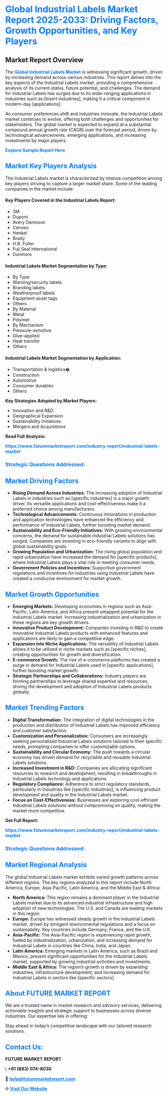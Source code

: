 <h1 style="color: #007BFF;">Global Industrial Labels Market Report 2025-2033: Driving Factors, Growth Opportunities, and Key Players</h1>

<section id="overview">
<h2>Market Report Overview</h2>
<p>The <a href="https://www.futuremarketreport.com/industry-report/industrial-labels-market" style="color: #007BFF; text-decoration: none;"><strong>Global Industrial Labels Market</strong></a> is witnessing significant growth, driven by increasing demand across various industries. This report delves into the key aspects of the Industrial Labels market, providing a comprehensive analysis of its current status, future potential, and challenges. The demand for Industrial Labels has surged due to its wide-ranging applications in industries such as [insert industries], making it a critical component in modern-day [applications].</p>
<p>As consumer preferences shift and industries innovate, the Industrial Labels market continues to evolve, offering both challenges and opportunities for stakeholders. The global market is expected to expand at a substantial compound annual growth rate (CAGR) over the forecast period, driven by technological advancements, emerging applications, and increasing investments by major players.</p>
</section>

<section id="overview">
<p><a href="https://www.futuremarketreport.com/request-sample/reportId=104210" style="color: #007BFF; text-decoration: none;"><strong>Explore Sample Report Here</strong></a></p>
</section>

<section id="key-players">
<h2 style="color: #007BFF;">Market Key Players Analysis</h2>
<p>The Industrial Labels market is characterized by intense competition among key players striving to capture a larger market share. Some of the leading companies in the market include:</p>
<h4>Key Players Covered in the Industrial Labels Report:</h4>
<ul><li>3M</li><li>Dupont</li><li>Avery Dennison</li><li>Cenveo</li><li>Henkel</li><li>Brady</li><li>H.B. Fuller</li><li>Fuji Seal International</li><li>Dunmore</li></ul>
<h4>Industrial Labels Market Segmentation by Type:</h4>
<ul><li>By Type</li><li>Warning/security labels</li><li>Branding labels</li><li>Weatherproof labels</li><li>Equipment asset tags</li><li>Others</li><li>By Material</li><li>Metal</li><li>Polymer</li><li>By Mechanism</li><li>Pressure-sensitive</li><li>Glue-applied</li><li>Heat transfer</li><li>Others</li></ul>

<h4>Industrial Labels Market Segmentation by Application:</h4>
<ul><li>Transportation &amp; logistics�</li><li>Construction</li><li>Automotive</li><li>Consumer durables</li><li>Others</li></ul>
<p><strong>Key Strategies Adopted by Market Players:</strong></p>
<ul>
<li>Innovation and R&D</li>
<li>Geographical Expansion</li>
<li>Sustainability Initiatives</li>
<li>Mergers and Acquisitions</li>
</ul>
</section>

<section>
<p><strong>Read Full Analysis: </strong></p><a href="https://www.futuremarketreport.com/industry-report/industrial-labels-market" style="color: #007BFF; text-decoration: none;"><strong>https://www.futuremarketreport.com/industry-report/industrial-labels-market</strong></a>
<h3 style="color: #007BFF;">Strategic Questions Addressed:</h3>
</section>

<section id="driving-factors">
<h2 style="color: #007BFF;">Market Driving Factors</h2>
<ul>
<li><strong>Rising Demand Across Industries:</strong> The increasing adoption of Industrial Labels in industries such as [specific industries] is a major growth driver. Its versatile applications and cost-effectiveness make it a preferred choice among manufacturers.</li>
<li><strong>Technological Advancements:</strong> Continuous innovations in production and application technologies have enhanced the efficiency and performance of Industrial Labels, further boosting market demand.</li>
<li><strong>Sustainability and Eco-Friendly Initiatives:</strong> With growing environmental concerns, the demand for sustainable Industrial Labels solutions has surged. Companies are investing in eco-friendly variants to align with global sustainability goals.</li>
<li><strong>Growing Population and Urbanization:</strong> The rising global population and rapid urbanization have increased the demand for [specific products], where Industrial Labels plays a vital role in meeting consumer needs.</li>
<li><strong>Government Policies and Incentives:</strong> Supportive government regulations and incentives for industries using Industrial Labels have created a conducive environment for market growth.</li>
</ul>
</section>

<section id="growth-opportunities">
<h2 style="color: #007BFF;">Market Growth Opportunities</h2>
<ul>
<li><strong>Emerging Markets:</strong> Developing economies in regions such as Asia-Pacific, Latin America, and Africa present untapped potential for the Industrial Labels market. Increasing industrialization and urbanization in these regions are key growth drivers.</li>
<li><strong>Innovative Product Development:</strong> Companies investing in R&D to create innovative Industrial Labels products with enhanced features and applications are likely to gain a competitive edge.</li>
<li><strong>Expansion into Niche Applications:</strong> The versatility of Industrial Labels allows it to be utilized in niche markets such as [specific niches], creating opportunities for growth and diversification.</li>
<li><strong>E-commerce Growth:</strong> The rise of e-commerce platforms has created a surge in demand for Industrial Labels used in [specific applications], further boosting market growth.</li>
<li><strong>Strategic Partnerships and Collaborations:</strong> Industry players are forming partnerships to leverage shared expertise and resources, driving the development and adoption of Industrial Labels products globally.</li>
</ul>
</section>

<section id="trending-factors">
<h2 style="color: #007BFF;">Market Trending Factors</h2>
<ul>
<li><strong>Digital Transformation:</strong> The integration of digital technologies in the production and distribution of Industrial Labels has improved efficiency and customer satisfaction.</li>
<li><strong>Customization and Personalization:</strong> Consumers are increasingly seeking personalized Industrial Labels solutions tailored to their specific needs, prompting companies to offer customizable options.</li>
<li><strong>Sustainability and Circular Economy:</strong> The push towards a circular economy has driven demand for recyclable and reusable Industrial Labels solutions.</li>
<li><strong>Increased Investment in R&D:</strong> Companies are allocating significant resources to research and development, resulting in breakthroughs in Industrial Labels technology and applications.</li>
<li><strong>Regulatory Compliance:</strong> Adherence to strict regulatory standards, particularly in industries like [specific industries], is influencing product development and quality in the Industrial Labels market.</li>
<li><strong>Focus on Cost-Effectiveness:</strong> Businesses are exploring cost-efficient Industrial Labels solutions without compromising on quality, making the market more competitive.</li>
</ul>
</section>

<section>
<p><strong>Get Full Report: </strong></p><a href="https://www.futuremarketreport.com/industry-report/industrial-labels-market" style="color: #007BFF; text-decoration: none;"><strong>https://www.futuremarketreport.com/industry-report/industrial-labels-market</strong></a>
<h3 style="color: #007BFF;">Strategic Questions Addressed:</h3>
</section>


<section id="regional-analysis">
<h2 style="color: #007BFF;">Market Regional Analysis</h2>
<p>The global Industrial Labels market exhibits varied growth patterns across different regions. The key regions analyzed in this report include North America, Europe, Asia-Pacific, Latin America, and the Middle East & Africa:</p>
<ul>
<li><strong>North America:</strong> This region remains a dominant player in the Industrial Labels market due to its advanced industrial infrastructure and high adoption of new technologies. The U.S. and Canada are leading markets in this region.</li>
<li><strong>Europe:</strong> Europe has witnessed steady growth in the Industrial Labels market, driven by stringent environmental regulations and a focus on sustainability. Key countries include Germany, France, and the U.K.</li>
<li><strong>Asia-Pacific:</strong> The Asia-Pacific region is experiencing rapid growth, fueled by industrialization, urbanization, and increasing demand for Industrial Labels in countries like China, India, and Japan.</li>
<li><strong>Latin America:</strong> Emerging markets in Latin America, such as Brazil and Mexico, present significant opportunities for the Industrial Labels market, supported by growing industrial activities and investments.</li>
<li><strong>Middle East & Africa:</strong> The region’s growth is driven by expanding industries, infrastructure development, and increasing demand for Industrial Labels in sectors like [specific sectors].</li>
</ul>
</section>

<footer>
<h2 style="color: #007BFF;">About FUTURE MARKET REPORT</h2>
<p>We are a trusted name in market research and advisory services, delivering actionable insights and strategic support to businesses across diverse industries. Our expertise lies in offering:</p>

<p>Stay ahead in today’s competitive landscape with our tailored research solutions.</p>

<h2 style="color: #007BFF;">Contact Us:</h2>
<p><strong>FUTURE MARKET REPORT</strong></p>
<p>📞 <strong>+91 (883) 074-8030</strong></p>
<p>📧 <strong><a href="mailto:help@futuremarketreport.com" style="color: #007BFF;">help@futuremarketreport.com</a></strong></p>
<p>🌐 <strong><a href="https://www.futuremarketreport.com/" style="color: #007BFF;">Visit Our Website</a></strong></p>
</footer>